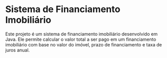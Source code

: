  <h1>Sistema de Financiamento Imobiliário</h1>
    <p>Este projeto é um sistema de financiamento imobiliário desenvolvido em Java. Ele permite calcular o valor total a ser pago em um financiamento imobiliário com base no valor do imóvel, prazo de financiamento e taxa de juros anual.</p>
